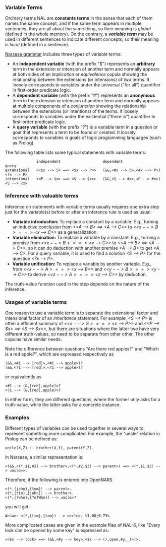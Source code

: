 ### Variable Terms

Ordinary terms NAL are **constants terms** in the sense that each of them names the same concept, and if the same term appears in multiple sentences, they are all about the same thing, so their meaning is _global_ (defined in the whole memory). On the contrary, a ***variable term*** may be used in different sentences to indicate different concepts, so their meaning is _local_ (defined in a sentence).

[Narsese grammar](https://github.com/opennars/opennars/wiki/Narsese-Grammar-(Input-Output-Format)) includes three types of variable terms:
* An **independent variable** (with the prefix "$") represents an **arbitrary** term in the extension or intension of another term and normally appears at both sides of an _implication_ or _equivalence_ copula showing the relationship between the extensions (or intensions) of two terms. It loosely corresponds to variables under the universal ("for all") quantifier in first-order predicate logic.
* A **dependent variable** (with the prefix "#") represents an **anonymous** term in the extension or intension of another term and normally appears at multiple components of a _conjunction_ showing the relationship between the extensions (or intentions) of the terms. It loosely corresponds to variables under the existential ("there is") quantifier in first-order predicate logic.
* A **query variable** (with the prefix "?") is a variable term in a question or goal that represents a term to be found or created. It loosely corresponds to variables in goals of logic programming languages (such as Prolog).

The following table lists some typical statements with variable terms: 
```
              independent                   dependent                    query
extensional   <<$x --> S> ==> <$x --> P>>   (&&,<#x --> S>,<#x --> P>)   <?x --> P>
intensional   <<P --> $x> ==> <S --> $x>>   (&&,<S --> #x>,<P --> #x>)   <S --> ?x>
```

### Inference with valuable terms

Inference on statements with variable terms usually requires one extra step just for the variable(s) before or after an inference rule is used as usual:
* **Variable introduction:** To replace a constant by a variable. E.g., turning an inductive conclusion from _<<A --> B> ==> <A --> C>>_ to _<<$x --> B> ==> <$x --> C>>_ as a generalization.
* **Variable elimination:** To replace a variable by a constant. E.g., turning a premise from _<<$x --> B> ==> <$x --> C>>_ to _<<A --> B> ==> <A --> C>>_, so it can do deduction with another premise _<A --> B>_ to get _<A --> C>_. For a query variable, it is used to find a solution _<S --> P>_ for the question _<?x --> P>_.
* **Variable unification:** To replace a variable by another variable. E.g., from _<<$x --> A> ==> <$x --> B>>_ and _<<$y --> B> ==> <$y --> C>>_ to derive _<<$z --> A> ==> <$z --> C>>_ by deduction.

The truth-value function used in the step depends on the nature of the inference.

### Usages of variable terms

One reason to use a variable term is to separate the extensional factor and intensional factor of an _inheritance_ statement. For example, _<S --> P>_ is often a efficient summary of _<<$x --> S> ==> <$x --> P>>_ and _<<P --> $x> ==> <S --> $x>>_, but there are situations where the latter two have very different truth-values, so need to be separate from other other. The other copulas have similar needs.

Note the difference between questions "Are there red apples?" and "Which is a red apple?", which are expressed respectively as
```
(&&,<#1 --> [red]>,<#1 --> apple>)?
(&&,<?1 --> [red]>,<?1 --> apple>)?
```
or equivalently as
```
<#1 --> (&,[red],apple)>?
<?1 --> (&,[red],apple)>?
```
In either form, they are different questions, where the former only asks for a truth-value, while the latter asks for a concrete instance. 

### Examples

Different types of variables can be used together in several ways to represent something more complicated. For example, the "uncle" relation in Prolog can be defined as:
``` 
uncle(X,Z) :- brother(X,Y), parent(Y,Z).
```
In Narsese, a similar representation is:
```
<(&&,<(*,$1,#2) --> brother>,<(*,#2,$3) --> parent>) ==> <(*,$1,$3) --> uncle>>.
```
Therefore, if the following is entered into OpenNARS

```
<(*,{john},{tom}) --> parent>.
<(*,{tim},{john}) --> brother>.
<(*,{?who},{?ofWho}) --> uncle>?
```
you will get
```
Answer <(*,{tim},{tom}) --> uncle>. %1.00;0.73%
```
More complicated cases are given in the example files of NAL-6, like "Every lock can be opened by some key" is expressed as:
```
<<$x --> lock> ==> (&&,<#y --> key>,<$x --> (/,open,#y,_)>)>. 
```